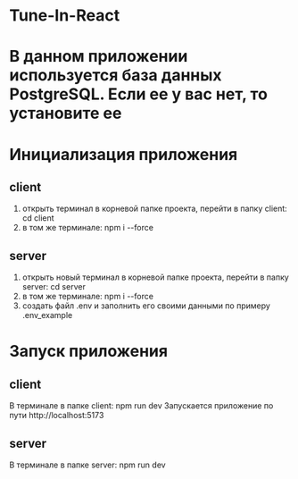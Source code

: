 # Tune-In-React
# В данном приложении используется база данных PostgreSQL. Если ее у вас нет, то установите ее
# Инициализация приложения
##  client
 1. открыть терминал в корневой папке проекта, перейти в папку client: cd client
 2. в том же терминале: npm i --force
## server
 1. открыть новый терминал в корневой папке проекта, перейти в папку server: cd server
 2. в том же терминале: npm i --force
 3. создать файл .env и заполнить его своими данными по примеру .env_example
# Запуск приложения
## client
 В терминале в папке client: npm run dev
 Запускается приложение по пути http://localhost:5173
## server
 В терминале в папке server: npm run dev
